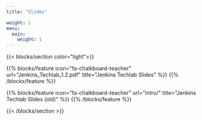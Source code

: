 ```yaml
---
title: "Slides"

weight: 1
menu:
  main:
    weight: 1
---
```


{{< blocks/section color="light">}}

{{% blocks/feature icon="fa-chalkboard-teacher" url="Jenkins_Techlab_1.2.pdf" title="Jenkins Techlab Slides" %}}
{{% /blocks/feature %}}

{{% blocks/feature icon="fa-chalkboard-teacher" url="intro/" title="Jenkins Techlab Slides (old)" %}}
{{% /blocks/feature %}}

{{< /blocks/section >}}
